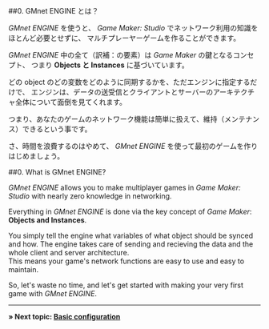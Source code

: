 ##0. GMnet ENGINE とは？

*GMnet ENGINE* を使うと、
*Game Maker: Studio* でネットワーク利用の知識をほとんど必要とせずに、
マルチプレーヤーゲームを作ることができます。

*GMnet ENGINE* 中の全て（訳補：の要素）は *Game Maker* の鍵となるコンセプト、
つまり **Objects と Instances** に基づいています。

どの object のどの変数をどのように同期するかを、ただエンジンに指定するだけで、
エンジンは、データの送受信とクライアントとサーバーのアーキテクチャ全体について面倒を見てくれます。

つまり、あなたのゲームのネットワーク機能は簡単に扱えて、維持（メンテナンス）できるという事です。

さ、時間を浪費するのはやめて、
*GMnet ENGINE* を使って最初のゲームを作りはじめましょう。




##0. What is GMnet ENGINE?

*GMnet ENGINE* allows you to make multiplayer games in *Game Maker: Studio* with nearly zero knowledge in networking.

Everything in *GMnet ENGINE* is done via the key concept of *Game Maker*: **Objects and Instances**.

You simply tell the engine what variables of what object should be synced and how. The engine takes care of sending and recieving the data and the whole client and server architecture.  
This means your game's network functions are easy to use and easy to maintain.

So, let's waste no time, and let's get started with making your very first game with *GMnet ENGINE*.

---

**» Next topic: [Basic configuration](tutorial/1_config)**
